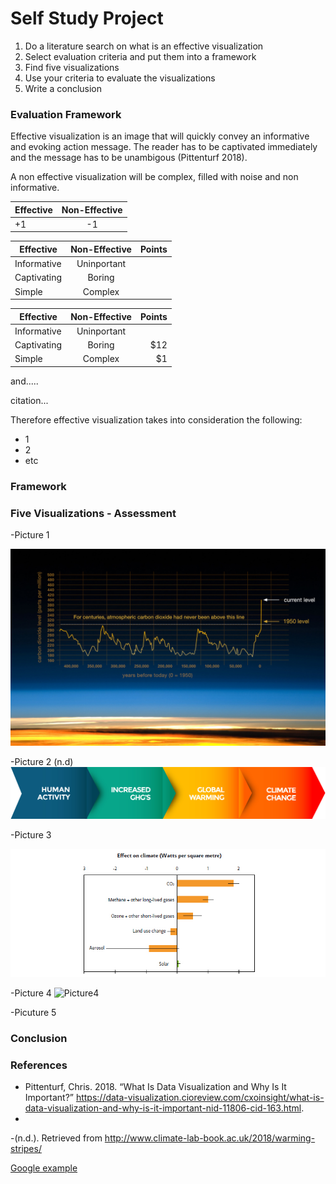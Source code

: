 # Self Study Project 

1. Do a literature search on what is an effective visualization
2. Select evaluation criteria and put them into a framework
3. Find five visualizations
4. Use your criteria to evaluate the visualizations
5. Write a conclusion

### Evaluation Framework
Effective visualization is an image that will quickly convey an informative and evoking action message. The reader has to be
captivated immediately and the message has to be unambigous (Pittenturf 2018).

A non effective visualization will be complex, filled with noise and non informative.


| Effective     | Non-Effective |
| ------------- |:-------------:|
| +1            |   -1          | 



| Effective     | Non-Effective | Points|
| ------------- |:-------------:| -----:|
| Informative   | Uninportant   |       |
| Captivating   | Boring        |       |
| Simple        | Complex       |       |



| Effective     | Non-Effective | Points  |
| ------------- |:-------------:| -----:|
| Informative   | Uninportant   |  |
| Captivating   | Boring        |   $12 |
| Simple        | Complex       |    $1 |
and.....

citation...

Therefore effective visualization takes into consideration the following:
- 1
- 2 
- etc

### Framework



### Five Visualizations - Assessment

-Picture 1

![Picture1](https://github.com/Marvin510/SelfStudyProject/blob/master/Images/pic%201.jpeg)

-Picture 2 (n.d)
![Picture2](https://github.com/Marvin510/SelfStudyProject/blob/master/Images/Pic%202.jpg)

-Picture 3

![Picture3](https://github.com/Marvin510/SelfStudyProject/blob/master/Images/Picture%203.jpg)

-Picture 4
![Picture4](https://19january2017snapshot.epa.gov/sites/production/files/2016-07/models-observed-human-natural.png)

-Picuture 5


### Conclusion



### References
- Pittenturf, Chris. 2018. “What Is Data Visualization and Why Is It Important?” https://data-visualization.cioreview.com/cxoinsight/what-is-data-visualization-and-why-is-it-important-nid-11806-cid-163.html.
-
-(n.d.). Retrieved from http://www.climate-lab-book.ac.uk/2018/warming-stripes/



[Google example][Link1]

[Link1]: https://www.google.com/
